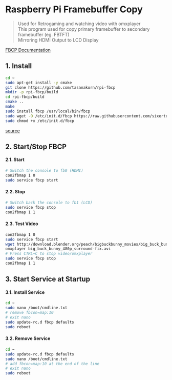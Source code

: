 # Raspberry Pi Framebuffer Copy

> Used for Retrogaming and watching video with omxplayer<br>
> This program used for copy primary framebuffer to secondary framebuffer (eg. FBTFT)<br>
> Mirroring HDMI Output to LCD Display

[FBCP Documentation](https://github.com/tasanakorn/rpi-fbcp)

## 1. Install

```bash
cd ~
sudo apt-get install -y cmake
git clone https://github.com/tasanakorn/rpi-fbcp
mkdir -p rpi-fbcp/build
cd rpi-fbcp/build
cmake ..
make
sudo install fbcp /usr/local/bin/fbcp
sudo wget -O /etc/init.d/fbcp https://raw.githubusercontent.com/sixertoy/retrobox/master/files/fbcp
sudo chmod +x /etc/init.d/fbcp
```

[source](https://github.com/notro/fbtft/wiki/FBTFT-on-Raspian#framebuffer-copy)

## 2. Start/Stop FBCP

#### 2.1. Start

```bash
# Switch the console to fb0 (HDMI)
con2fbmap 1 0
sudo service fbcp start
```

#### 2.2. Stop

```bash
# Switch back the console to fb1 (LCD)
sudo service fbcp stop
con2fbmap 1 1
```

#### 2.3. Test Video

```bash
con2fbmap 1 0
sudo service fbcp start
wget http://download.blender.org/peach/bigbuckbunny_movies/big_buck_bunny_480p_surround-fix.avi
omxplayer big_buck_bunny_480p_surround-fix.avi
# Press CTRL+C to stop video/omxplayer
sudo service fbcp stop
con2fbmap 1 1
```

## 3. Start Service at Startup

#### 3.1. Install Service

```bash
cd ~
sudo nano /boot/cmdline.txt
# remove fbcon=map:10
# exit nano
sudo update-rc.d fbcp defaults
sudo reboot
```

#### 3.2. Remove Service

```bash
cd ~
sudo update-rc.d fbcp defaults
sudo nano /boot/cmdline.txt
# add fbcon=map:10 at the end of the line
# exit nano
sudo reboot
```

